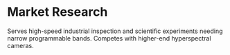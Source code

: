 # Market Research

Serves high-speed industrial inspection and scientific experiments needing narrow programmable bands. Competes with higher-end hyperspectral cameras.
